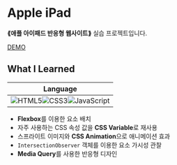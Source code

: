 # Apple iPad

__⟪애플 아이패드 반응형 웹사이트⟫__ 실습 프로젝트입니다.

[DEMO](https://donghun-k.github.io/keep-learning/%ED%94%84%EB%A1%A0%ED%8A%B8%EC%97%94%EB%93%9C%20%EC%9B%B9%20%EA%B0%9C%EB%B0%9C%EC%9D%98%20%EB%AA%A8%EB%93%A0%20%EA%B2%83%20%EC%B4%88%EA%B2%A9%EC%B0%A8%20%ED%8C%A8%ED%82%A4%EC%A7%80%20Online/apple-ipad/)

## What I Learned
|Language|
|:---:|
|![HTML5](https://img.shields.io/badge/HTML5-E34F26?style=for-the-badge&logo=html5&logoColor=white)![CSS3](https://img.shields.io/badge/CSS3-1572B6?style=for-the-badge&logo=css3&logoColor=white)![JavaScript](https://img.shields.io/badge/JavaScript-323330?style=for-the-badge&logo=javascript&logoColor=F7DF1E)|
- **Flexbox**를 이용한 요소 배치
- 자주 사용하는 CSS 속성 값을 **CSS Variable**로 재사용
- 스프라이트 이미지와 **CSS Animation**으로 애니메이션 효과
- `IntersectionObserver` 객체를 이용한 요소 가시성 관찰
- **Media Query**를 사용한 반응형 디자인
